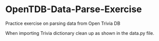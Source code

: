 # OpenTDB-Data-Parse-Exercise
Practice exercise on parsing data from Open Trivia DB

When importing Trivia dictionary clean up as shown in the data.py file.
